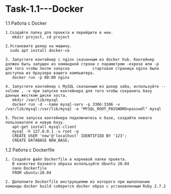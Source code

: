 # Task-1.1---Docker


1.1  Работа с Docker

    1.Создайте папку для проекта и перейдите в нее.
       mkdir project, cd project
       
    2.Установите докер на машину.
      sudo apt install docker-ce
      
    3. Запустите контейнер с nginx скачанным из docker hub. Контейнер должен быть запущен из командной строки с параметром -expose или -p для того чтобы после запуска          стартовая страница nginx была доступна из браузера вашего компьютера.
       docker run -p 80:80 nginx
       
    4. Запустите контейнер с MySQL скачанным из докер хаба, используйте --volume , -v при запуске контейнера для того чтобы сохранить базу данных жестком диске хоста.
       mkdir /var/lib/mysql
       docker run -d --name mysql-serv -p 3306:3306 -v /var/lib/mysql:/var/lib/mysql -e "MYSQL_ROOT_PASSWORD=passwdl" mysql
       
    5. После запуска контейнера подключитесь к базе, создайте нового пользователя и новую базу.
       apt-get install mysql-client
       mysql -h 127.0.0.1 -u root -p
       CREATE USER 'new'@'localhost' IDENTIFIED BY '123';
       CREATE DATABASE NEW_BASE;

1.2  Работа с Dockerfile

    1. Создайте файл Dockerfile в корневой папке проекта. 
       В качестве базового образа используйте Ubuntu 20.04
       nano Dockerfile
       FROM ubuntu:20.04
       
    2. Дополните Dockerfile инструкциями из которого при выполнении команды docker build соберется docker образ с установленным Ruby 2.7.2
       
        
